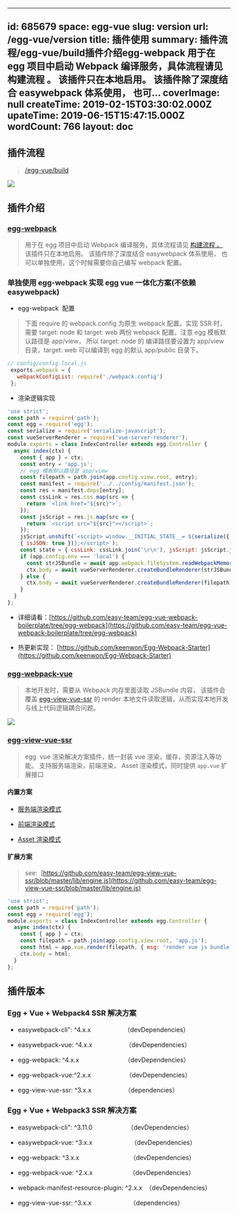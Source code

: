 
---
id: 685679
space: egg-vue
slug: version
url: /egg-vue/version
title: 插件使用
summary: 插件流程/egg-vue/build插件介绍egg-webpack 用于在 egg 项目中启动 Webpack 编译服务，具体流程请见 构建流程 。 该插件只在本地启用。 该插件除了深度结合 easywebpack 体系使用， 也可...
coverImage: null
createTime: 2019-02-15T03:30:02.000Z 
upateTime: 2019-06-15T15:47:15.000Z
wordCount: 766
layout: doc
---

## 插件流程
> [/egg-vue/build](/egg-vue/build)

![](https://cdn.nlark.com/yuque/0/2019/png/116733/1550044986546-7774425c-9f73-4c23-8a0d-ff79fd56e7d1.png#width=827)


## 插件介绍


### [egg-webpack](https://github.com/easy-team/egg-webpack) 

> 用于在 egg 项目中启动 Webpack 编译服务，具体流程请见 [构建流程 。 ](/egg-vue/build)该插件只在本地启用。 该插件除了深度结合 easywebpack 体系使用， 也可以单独使用，这个时候需要你自己编写 webpack 配置。



### 单独使用 egg-webpack 实现 egg vue 一体化方案(不依赖easywebpack)

- egg-webpack  配置


> 下面 require 的 webpack.config 为原生 webpack 配置。实现 SSR 时， 需要 target: node 和 target: web 两份 webpack 配置。注意 egg 模板默认路径是 app/view， 所以 target: node 的 编译路径要设置为 app/view 目录，target: web 可以编译到 egg 的默认 app/public 目录下。


```javascript
// config/config.local.js
 exports.webpack = {
   webpackConfigList: require('./webpack.config')
 };
```

- 渲染逻辑实现


```javascript
'use strict';
const path = require('path');
const egg = require('egg');
const serialize = require('serialize-javascript');
const vueServerRenderer = require('vue-server-renderer');
module.exports = class IndexController extends egg.Controller {
  async index(ctx) {
    const { app } = ctx;
    const entry = 'app.js';
    // egg 模板默认路径是 app/view
    const filepath = path.join(app.config.view.root, entry);
    const manifest = require('../../config/manifest.json');
    const res = manifest.deps[entry];
    const cssLink = res.css.map(src => {
      return `<link href="${src}">`;
    });
    const jsScript = res.js.map(src => {
      return `<script src="${src}"></script>`;
    });
    jsScript.unshift(`<script> window.__INITIAL_STATE__= ${serialize({ cssLink: '', jsScript: '' },
    { isJSON: true })};</script>`);
    const state = { cssLink: cssLink.join('\r\n'), jsScript: jsScript.join('\r\n') };
    if (app.config.env === 'local') {
      const strJSBundle = await app.webpack.fileSystem.readWebpackMemoryFile(filepath);
      ctx.body = await vueServerRenderer.createBundleRenderer(strJSBundle).renderToString({ state });
    } else {
      ctx.body = await vueServerRenderer.createBundleRenderer(filepath).renderToString({ state });
    }
  }
};
```

- 详细请看：[https://github.com/easy-team/egg-vue-webpack-boilerplate/tree/egg-webpack](https://github.com/easy-team/egg-vue-webpack-boilerplate/tree/egg-webpack)

- 热更新实现： [https://github.com/keenwon/Egg-Webpack-Starter](https://github.com/keenwon/Egg-Webpack-Starter)



### [egg-webpack-vue](https://github.com/easy-team/egg-webpack-vue) 

> 本地开发时，需要从 Webpack 内存里面读取 JSBundle 内容， 该插件会覆盖 [egg-view-vue-ssr](https://github.com/easy-team/egg-view-vue-ssr) 的 render 本地文件读取逻辑，从而实现本地开发与线上代码逻辑耦合问题。


![](https://cdn.nlark.com/yuque/0/2019/png/116733/1550045193178-52be257a-fbab-429c-ad99-c04138bf9a5b.png#width=784)


### [egg-view-vue-ssr](https://github.com/easy-team/egg-view-vue-ssr)

> egg  vue 渲染解决方案插件，统一封装 vue 渲染，缓存，资源注入等功能。 支持服务端渲染，前端渲染， Asset 渲染模式，同时提供 `app.vue` 扩展接口



#### 内置方案

- [服务端渲染模式 ](/egg-vue/node)

- [前端渲染模式](/egg-vue/web)

- [Asset 渲染模式](/egg-vue/asset)



#### 扩展方案

> see:  [https://github.com/easy-team/egg-view-vue-ssr/blob/master/lib/engine.js](https://github.com/easy-team/egg-view-vue-ssr/blob/master/lib/engine.js)


```javascript
'use strict';
const path = require('path');
const egg = require('egg');
module.exports = class IndexController extends egg.Controller {
  async index(ctx) {
    const { app } = ctx;
    const filepath = path.join(app.config.view.root, 'app.js');
    const html = app.vue.render(filepath, { msg: 'render vue js bundle file to html'});
    ctx.body = html;
  }
};
```



## 插件版本



### Egg + Vue + Webpack4 SSR 解决方案

- easywebpack-cli": ^4.x.x                   （devDependencies）

- easywebpack-vue: ^4.x.x                   （devDependencies）

- egg-webpack: ^4.x.x                          （devDependencies）

- egg-webpack-vue:^2.x.x                    （devDependencies）

- egg-view-vue-ssr: ^3.x.x                   （dependencies）



### Egg + Vue + Webpack3 SSR 解决方案

- easywebpack-cli": ^3.11.0                    （devDependencies）

- easywebpack-vue: ^3.x.x                      （devDependencies）

- egg-webpack: ^3.x.x                             （devDependencies）

- egg-webpack-vue: ^2.x.x                     （devDependencies）

- webpack-manifest-resource-plugin: ^2.x.x  （devDependencies）

- egg-view-vue-ssr: ^3.x.x                      （dependencies）



  